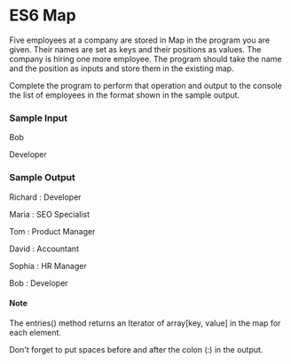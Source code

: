 # ES6 Map 

Five employees at a company are stored in Map in the program you are given. Their names are set as keys and their positions as values. The company is hiring one more employee. The program should take the name and the position as inputs and store them in the existing map.

Complete the program to perform that operation and output to the console the list of employees in the format shown in the sample output.

### Sample Input

Bob

Developer

### Sample Output

Richard : Developer

Maria : SEO Specialist

Tom : Product Manager

David : Accountant

Sophia : HR Manager

Bob : Developer

#### Note 

The entries() method returns an Iterator of array[key, value] in the map for each element.

Don't forget to put spaces before and after the colon (:) in the output.